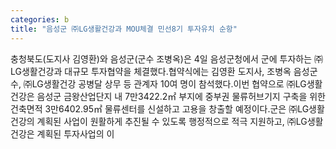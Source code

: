 ```yaml
---
categories: b
title: "음성군 ㈜LG생활건강과 MOU체결 민선8기 투자유치 순항"
---
```

충청북도(도지사 김영환)와 음성군(군수 조병옥)은 4일 음성군청에서 군에 투자하는 ㈜LG생활건강과 대규모 투자협약을 체결했다.협약식에는 김영환 도지사, 조병옥 음성군수, ㈜LG생활건강 공병달 상무 등 관계자 10여 명이 참석했다.이번 협약으로 ㈜LG생활건강은 음성군 금왕산업단지 내 7만3422.2㎡ 부지에 중부권 물류허브기지 구축을 위한 건축면적 3만6402.95㎡ 물류센터를 신설하고 고용을 창출할 예정이다.군은 ㈜LG생활건강의 계획된 사업이 원활하게 추진될 수 있도록 행정적으로 적극 지원하고, ㈜LG생활건강은 계획된 투자사업의 이